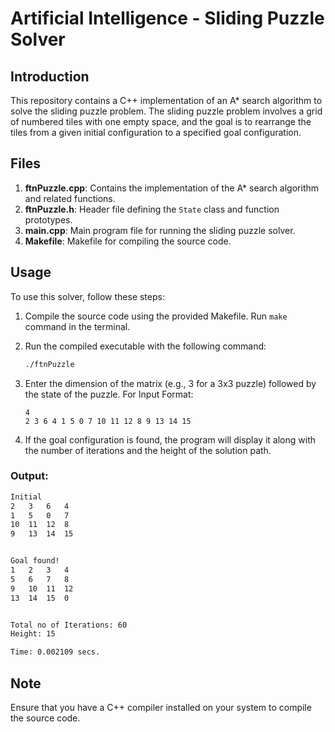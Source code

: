 # Artificial Intelligence - Sliding Puzzle Solver

## Introduction

This repository contains a C++ implementation of an A* search algorithm to solve the sliding puzzle problem. The sliding puzzle problem involves a grid of numbered tiles with one empty space, and the goal is to rearrange the tiles from a given initial configuration to a specified goal configuration.

## Files

1. **ftnPuzzle.cpp**: Contains the implementation of the A* search algorithm and related functions.
2. **ftnPuzzle.h**: Header file defining the `State` class and function prototypes.
3. **main.cpp**: Main program file for running the sliding puzzle solver.
4. **Makefile**: Makefile for compiling the source code.

## Usage

To use this solver, follow these steps:

1. Compile the source code using the provided Makefile. Run `make` command in the terminal.

2. Run the compiled executable with the following command:
    ```bash
    ./ftnPuzzle
    ```

3. Enter the dimension of the matrix (e.g., 3 for a 3x3 puzzle) followed by the state of the puzzle. For Input Format:
    ```
    4
    2 3 6 4 1 5 0 7 10 11 12 8 9 13 14 15
    ```

4. If the goal configuration is found, the program will display it along with the number of iterations and the height of the solution path.

### Output:
```bash
Initial
2	3	6	4	
1	5	0	7	
10	11	12	8	
9	13	14	15	


Goal found!
1	2	3	4	
5	6	7	8	
9	10	11	12	
13	14	15	0	


Total no of Iterations: 60
Height: 15

Time: 0.002109 secs.
```

## Note

Ensure that you have a C++ compiler installed on your system to compile the source code.


